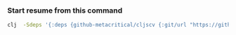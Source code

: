 ### Start resume from this command 
```sh
clj  -Sdeps '{:deps {github-metacritical/cljscv {:git/url "https://github.com/metacritical/cljscv" :sha "95dd6cac02cd2e65a10b2eaaf6974880a3e9c610"}}}' -m cljs.main -i @resume.cljs -r
```

